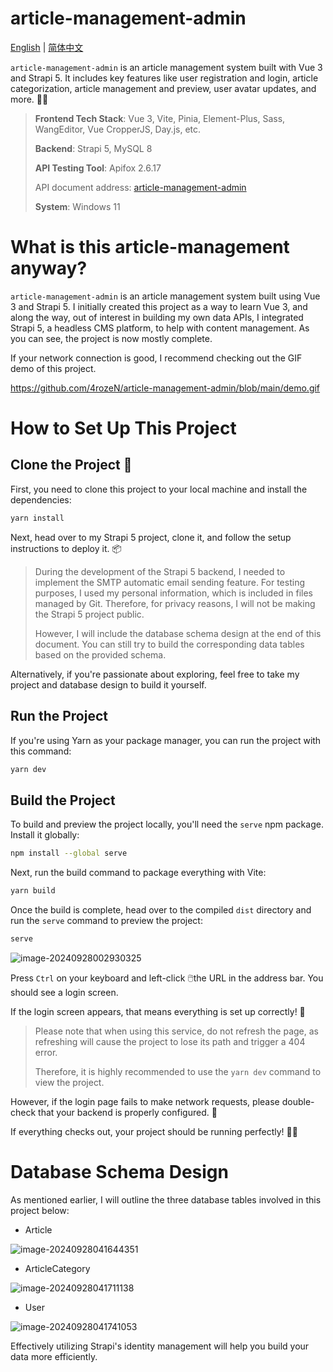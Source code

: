 # article-management-admin

[English](https://github.com/4rozeN/article-management-admin) | [简体中文](https://github.com/4rozeN/article-management-admin/blob/main/README_CN_ZH.md)

`article-management-admin` is an article management system built with Vue 3 and Strapi 5. It includes key features like user registration and login, article categorization, article management and preview, user avatar updates, and more. 🚀📝

> **Frontend Tech Stack**: Vue 3, Vite, Pinia, Element-Plus, Sass, WangEditor, Vue CropperJS, Day.js, etc.
>
> **Backend**: Strapi 5, MySQL 8 
>
> **API Testing Tool**: Apifox 2.6.17 
>
> API document address: [article-management-admin](https://apifox.com/apidoc/shared-d12c85d1-97c0-43ca-8d64-6f61ca407910/doc-5195151)
>
> **System**: Windows 11 

# What is this article-management anyway?

`article-management-admin` is an article management system built using Vue 3 and Strapi 5. I initially created this project as a way to learn Vue 3, and along the way, out of interest in building my own data APIs, I integrated Strapi 5, a headless CMS platform, to help with content management. As you can see, the project is now mostly complete.

If your network connection is good, I recommend checking out the GIF demo of this project.

https://github.com/4rozeN/article-management-admin/blob/main/demo.gif

# How to Set Up This Project

## Clone the Project 🔗

First, you need to clone this project to your local machine and install the dependencies:

```bash
yarn install
```

Next, head over to my Strapi 5 project, clone it, and follow the setup instructions to deploy it. 📦

> During the development of the Strapi 5 backend, I needed to implement the SMTP automatic email sending feature. For testing purposes, I used my personal information, which is included in files managed by Git. Therefore, for privacy reasons, I will not be making the Strapi 5 project public.
>
> However, I will include the database schema design at the end of this document. You can still try to build the corresponding data tables based on the provided schema.

Alternatively, if you're passionate about exploring, feel free to take my project and database design to build it yourself.

## Run the Project 

If you're using Yarn as your package manager, you can run the project with this command:

```bash
yarn dev
```

## Build the Project 

To build and preview the project locally, you'll need the `serve` npm package. Install it globally:

```bash
npm install --global serve
```

Next, run the build command to package everything with Vite:

```bash
yarn build
```

Once the build is complete, head over to the compiled `dist` directory and run the `serve` command to preview the project:

```bash
serve
```

![image-20240928002930325](https://gitee.com/CSJ021005/f0ur_lin_-picgo/raw/master/202409280038002.png)

Press `Ctrl` on your keyboard and left-click 🖱️the URL in the address bar. You should see a login screen. 

If the login screen appears, that means everything is set up correctly! 🎉 

> Please note that when using this service, do not refresh the page, as refreshing will cause the project to lose its path and trigger a 404 error.
>
> Therefore, it is highly recommended to use the `yarn dev` command to view the project.

However, if the login page fails to make network requests, please double-check that your backend is properly configured. 🔧

If everything checks out, your project should be running perfectly! 🎉😊

# Database Schema Design

As mentioned earlier, I will outline the three database tables involved in this project below:

- Article

![image-20240928041644351](https://gitee.com/CSJ021005/f0ur_lin_-picgo/raw/master/202409280428119.png)

- ArticleCategory

![image-20240928041711138](https://gitee.com/CSJ021005/f0ur_lin_-picgo/raw/master/202409280429947.png)

- User

![image-20240928041741053](https://gitee.com/CSJ021005/f0ur_lin_-picgo/raw/master/202409280429257.png)

Effectively utilizing Strapi's identity management will help you build your data more efficiently.